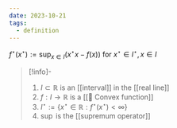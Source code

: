 ```yaml
---
date: 2023-10-21
tags:
  - definition
---
```


$f^\star(x^\star) := \sup_{x \in I} (x^\star x - f(x))$ for $x^\star \in I^\star , x \in I$

>[!info]-
> 1. $I \subset \mathbb{R}$ is an [[interval]] in the [[real line]]
> 2. $f : I \rightarrow \mathbb{R}$ is a [[📘 Convex function]]
> 3. $I^\star := \{ x^\star \in \mathbb{R} : f^\star(x^\star) < \infty \}$
> 4. $\sup$ is the [[supremum operator]]